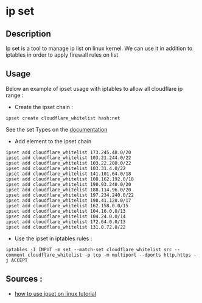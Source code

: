 # ip set 

## Description 

Ip set is a tool to manage ip list on linux kernel.
We can use it in addition to iptables in order to apply firewall rules on list 

## Usage 

Below an example of ipset usage with iptables to allow all cloudflare ip range :

- Create the ipset chain : 
```
ipset create cloudflare_whitelist hash:net
```

See the set Types on the [documentation](https://linux.die.net/man/8/ipset)

- Add element to the ipset chain
```
ipset add cloudflare_whitelist 173.245.48.0/20
ipset add cloudflare_whitelist 103.21.244.0/22
ipset add cloudflare_whitelist 103.22.200.0/22
ipset add cloudflare_whitelist 103.31.4.0/22
ipset add cloudflare_whitelist 141.101.64.0/18
ipset add cloudflare_whitelist 108.162.192.0/18
ipset add cloudflare_whitelist 190.93.240.0/20
ipset add cloudflare_whitelist 188.114.96.0/20
ipset add cloudflare_whitelist 197.234.240.0/22
ipset add cloudflare_whitelist 198.41.128.0/17
ipset add cloudflare_whitelist 162.158.0.0/15
ipset add cloudflare_whitelist 104.16.0.0/13
ipset add cloudflare_whitelist 104.24.0.0/14
ipset add cloudflare_whitelist 172.64.0.0/13
ipset add cloudflare_whitelist 131.0.72.0/22
```

- Use the ipset in iptables rules :
```
iptables -I INPUT -m set --match-set cloudflare_whitelist src --comment cloudflare_whitelist -p tcp -m multiport --dports http,https -j ACCEPT
```

## Sources : 

- [how to use ipset on linux tutorial](https://www.malekal.com/comment-utiliser-ipset-sur-linux/)